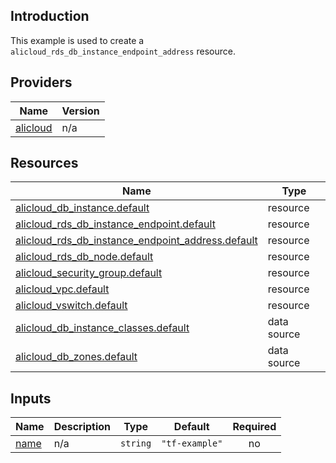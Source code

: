 <!-- BEGIN_TF_DOCS -->
## Introduction

This example is used to create a `alicloud_rds_db_instance_endpoint_address` resource.

## Providers

| Name | Version |
|------|---------|
| <a name="provider_alicloud"></a> [alicloud](#provider\_alicloud) | n/a |

## Resources

| Name | Type |
|------|------|
| [alicloud_db_instance.default](https://registry.terraform.io/providers/aliyun/alicloud/latest/docs/resources/db_instance) | resource |
| [alicloud_rds_db_instance_endpoint.default](https://registry.terraform.io/providers/aliyun/alicloud/latest/docs/resources/rds_db_instance_endpoint) | resource |
| [alicloud_rds_db_instance_endpoint_address.default](https://registry.terraform.io/providers/aliyun/alicloud/latest/docs/resources/rds_db_instance_endpoint_address) | resource |
| [alicloud_rds_db_node.default](https://registry.terraform.io/providers/aliyun/alicloud/latest/docs/resources/rds_db_node) | resource |
| [alicloud_security_group.default](https://registry.terraform.io/providers/aliyun/alicloud/latest/docs/resources/security_group) | resource |
| [alicloud_vpc.default](https://registry.terraform.io/providers/aliyun/alicloud/latest/docs/resources/vpc) | resource |
| [alicloud_vswitch.default](https://registry.terraform.io/providers/aliyun/alicloud/latest/docs/resources/vswitch) | resource |
| [alicloud_db_instance_classes.default](https://registry.terraform.io/providers/aliyun/alicloud/latest/docs/data-sources/db_instance_classes) | data source |
| [alicloud_db_zones.default](https://registry.terraform.io/providers/aliyun/alicloud/latest/docs/data-sources/db_zones) | data source |

## Inputs

| Name | Description | Type | Default | Required |
|------|-------------|------|---------|:--------:|
| <a name="input_name"></a> [name](#input\_name) | n/a | `string` | `"tf-example"` | no |
<!-- END_TF_DOCS -->    